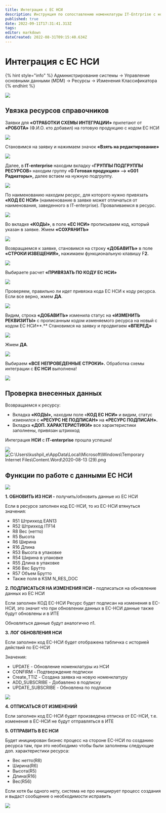 ```yaml
---
title: Интеграция с ЕС НСИ
description: Инструкция по сопоставлению номенклатуры IT-Entrprise с номенклатурой ЕС НСИ
published: true
date: 2022-09-11T17:31:41.313Z
tags: 
editor: markdown
dateCreated: 2022-08-31T09:15:40.634Z
---
```


# Интеграция с ЕС НСИ

{% hint style="info" %}
Администрирование системы → Управление основными данными (MDM) → Ресурсы → Изменения Классификатора
{% endhint %}

![](<../../../.gitbook/assets/0 (89).png>)

## Увязка ресурсов справочников

Заявки для **«ОТРАБОТКИ СХЕМЫ ИНТЕГРАЦИИ»** прилетают от **«РОБОТА»** (Ф.И.О. кто добавил) на готовую продукцию с кодом ЕС НСИ

![](<../../../.gitbook/assets/1 (50).png>)

Становимся на заявку и нажимаем значок **«Взять на редактирование»**

![](<../../../.gitbook/assets/2 (49).png>)

Далее, в **IT-enterprise** находим вкладку «**ГРУППЫ ПОДГРУППЫ РЕСУРСОВ**» находим группу «**G Готовая продукция» --> «G01 Радиаторы»,** далее встаем на нужную подгруппу.

![](<../../../.gitbook/assets/3 (93).png>)

По наименованию находим ресурс, для которого нужно привязать **«КОД ЕС НСИ»** (наименование в заявке может отличаться от наименования, заведенного в IT-enterprise). Проваливаемся в ресурс.

![](<../../../.gitbook/assets/4 (78).png>)

Во вкладке **«КОДЫ»**, в поле **«ЕС НСИ»** прописываем код, который указан в заявке. Жмем **«СОХРАНИТЬ»**

![](<../../../.gitbook/assets/5 (63).png>)

Возвращаемся к заявке, становимся на строку **«ДОБАВИТЬ»** в поле **«СТРОКИ ИЗВЕЩЕНИЯ»,** нажимаем функциональную клавишу F**2.**

![](<../../../.gitbook/assets/6 (49).png>)

Выбираете расчет **«ПРИВЯЗАТЬ ПО КОДУ ЕС НСИ»**

![](<../../../.gitbook/assets/7 (33).png>)

Проверяем, правильно ли идет привязка кода ЕС НСИ к коду ресурса. Если все верно, жмем **ДА**.

![](<../../../.gitbook/assets/8 (27).png>)

Видим, строка **«ДОБАВИТЬ»** изменила статус на **«ИЗМЕНИТЬ РЕКВИЗИТЫ»** с прописанным кодом изменяемого ресурса на новый с кодом ЕС НСИ**.** Становимся на заявку и продвигаем **«ВПЕРЕД»**

![](<../../../.gitbook/assets/9 (29).png>)

Жмем **ДА**.

![](<../../../.gitbook/assets/10 (20).png>)

Выбираем **«ВСЕ НЕПРОВЕДЕННЫЕ СТРОКИ».** Обработка схемы интеграции с **ЕС НСИ** выполнена!

![](<../../../.gitbook/assets/11 (24).png>)

## **Проверка внесенных данных**

Возвращаемся к ресурсу:

* Вкладка **«КОДЫ»,** находим поле «**КОД ЕС НСИ»** и видим, статус изменился с **«РЕСУРС НЕ ПОДПИСАН»** на **«РЕСУРС ПОДПИСАН».**
* Вкладка **«ДОП. ХАРАКТЕРИСТИКИ»** все характеристики заполнены, привязан штрихкод

Интеграция **НСИ** с **IT-enterprise** прошла успешна!

![](<../../../.gitbook/assets/12 (11).png>) ![C:\Users\kushpil\_e\AppData\Local\Microsoft\Windows\Temporary Internet Files\Content.Word\2020-08-13 (29).png](<../../../.gitbook/assets/13 (29).png>)

## Функции по работе с данными ЕС НСИ

![](<../../../.gitbook/assets/image (926).png>)

**1. ОБНОВИТЬ ИЗ НСИ -** получить/обновить данные из ЕС НСИ


Если в ресурсе заполнен код ЕС-НСИ, то из ЕС-НСИ втянуться значения:

* R51 Штрихкод EAN13
* R52 Штрихкод ITF14
* R8 Вес (нетто)
* R5 Высота
* R6 Ширина
* R16 Длина
* R53 Высота в упаковке
* R54 Ширина в упаковке
* R55 Длина в упаковке
* R56 Вес Брутто
* R57 Объем Брутто
* Также поля в KSM N\_RES\_DOC

**2. ПОДПИСАТЬСЯ НА ИЗМЕНЕНИЯ НСИ -** подписаться на обновление данных из ЕС НСИ

Если заполнен КОД ЕС-НСИ Ресурс будет подписан на изменения в ЕС-НСИ, это значит что при обновлении данных в ЕС-НСИ данные также будут обновлены и в ИТЕ

Обновляться данные будут аналогично п1.

**3. ЛОГ ОБНОВЛЕНИЯ НСИ**

Если заполнен код ЕС-НСИ будет отображена табличка с историей действий по ЕС-НСИ

Значения:

* UPDATE - Обновление номенклатуры из НСИ
* CONFIRM - Подтверждение подписки
* Create\_TTIZ - Создана заявка на новую номенклатуру
* ADD\_SUBSCRIBE - Добавлено в подписку
* UPDATE\_SUBSCRIBE - Обновлена по подписке

![](<../../../.gitbook/assets/image (353).png>)

**4. ОТПИСАТЬСЯ ОТ ИЗМЕНЕНИЙ**

Если заполнен код ЕС-НСИ будет произведена отписка от ЕС-НСИ, т.е. изменения в ЕС-НСИ не будут отправляться в ИТЕ

**5. ОТПРАВИТЬ В ЕС НСИ**

Будет инициирован бизнес процесс на стороне ЕС-НСИ по созданию ресурса там, при это необходимо чтобы были заполнены следующие доп. характеристики ресурса:

* Вес нетто(R8)
* Ширина(R6)
* Высота(R5)
* Длина(R16)
* Вес(R56)

Если хотя бы одного нету, система не про инициирует процесс создания и выдаст сообщение о необходимости исправить

![](<../../../.gitbook/assets/image (194).png>)
